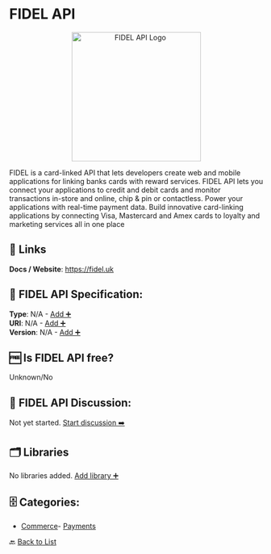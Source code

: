 # FIDEL API
<p align="center">
    <img width="256" src="https://raw.githubusercontent.com/apis-list/apis-list/main/apis/fidel-api/logo_256x256.png" alt="FIDEL API Logo"/>
</p>
FIDEL is a card-linked API that lets developers create web and mobile applications for linking banks cards with reward services. FIDEL API lets you connect your applications to credit and debit cards and monitor transactions in-store and online, chip & pin or contactless. Power your applications with real-time payment data. Build innovative card-linking applications by connecting Visa, Mastercard and Amex cards to loyalty and marketing services all in one place

##  🔗 Links
**Docs / Website**: https://fidel.uk

## 🧬 FIDEL API Specification:
**Type**: N/A - [Add ➕](https://github.com/apis-list/apis-list/edit/main/apis/fidel-api/fidel-api.yaml)  
**URI**: N/A - [Add ➕](https://github.com/apis-list/apis-list/edit/main/apis/fidel-api/fidel-api.yaml)  
**Version**: N/A - [Add ➕](https://github.com/apis-list/apis-list/edit/main/apis/fidel-api/fidel-api.yaml)

## 🆓 Is FIDEL API free?
 Unknown/No 

## 💬 FIDEL API Discussion:
Not yet started. [Start discussion ➡️](https://github.com/apis-list/apis-list/discussions/new)

## 🗂️ Libraries

No libraries added. [Add library ➕](https://github.com/apis-list/apis-list/edit/main/apis/fidel-api/fidel-api.yaml)    


## 🗄️ Categories:
- [Commerce](https://github.com/apis-list/apis-list#commerce-)- [Payments](https://github.com/apis-list/apis-list#payments-)

🔙  [Back to List](https://github.com/apis-list/apis-list)
